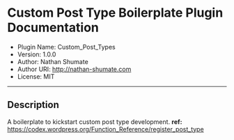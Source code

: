 Custom Post Type Boilerplate Plugin Documentation
============
 * Plugin Name:       Custom_Post_Types
 * Version:           1.0.0
 * Author:            Nathan Shumate
 * Author URI:        http://nathan-shumate.com
 * License:           MIT
---
## Description
A boilerplate to kickstart custom post type development.
**ref:** https://codex.wordpress.org/Function_Reference/register_post_type
